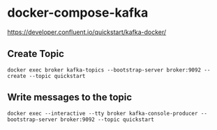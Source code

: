 # docker-compose-kafka
https://developer.confluent.io/quickstart/kafka-docker/
## Create Topic
```
docker exec broker kafka-topics --bootstrap-server broker:9092 --create --topic quickstart
```
## Write messages to the topic
```
docker exec --interactive --tty broker kafka-console-producer --bootstrap-server broker:9092 --topic quickstart
```
